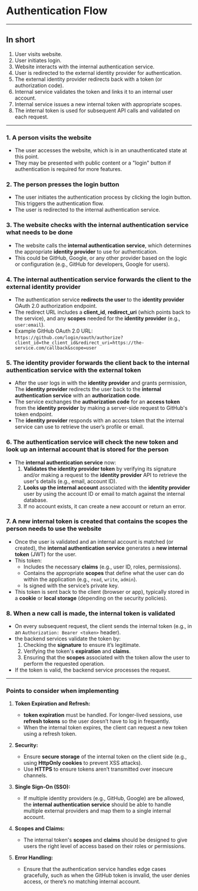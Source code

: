 
# Authentication Flow

---

## In short

1. User visits website.
2. User initiates login.
3. Website interacts with the internal authentication service.
4. User is redirected to the external identity provider for authentication.
5. The external identity provider redirects back with a token
 (or authorization code).
6. Internal service validates the token and links it to an internal
 user account.
7. Internal service issues a new internal token with appropriate scopes.
8. The internal token is used for subsequent API calls and validated on
 each request.

---

### 1. A person visits the website

- The user accesses the website, which is in an unauthenticated state
 at this point.
- They may be presented with public content or a "login" button if
 authentication is required for more features.

### 2. The person presses the login button

- The user initiates the authentication process by clicking the login
 button. This triggers the authentication flow.
- The user is redirected to the internal authentication service.

### 3. The website checks with the internal authentication service what needs to be done

- The website calls the **internal authentication service**, which determines
 the appropriate **identity provider** to use for authentication.
- This could be GitHub, Google, or any other provider based on the logic or
 configuration (e.g., GitHub for developers, Google for users).

### 4. The internal authentication service forwards the client to the external identity provider

- The authentication service **redirects the user** to the
 **identity provider** OAuth 2.0 authorization endpoint.
- The redirect URL includes a **client_id**, **redirect_uri**
 (which points back to the service), and any **scopes** needed for the **identity provider** (e.g., `user:email`).
- Example GitHub OAuth 2.0 URL:  
  `https://github.com/login/oauth/authorize?client_id=the_client_id&redirect_uri=https://the-service.com/callback&scope=user`

### 5. The identity provider forwards the client back to the internal authentication service with the external token

- After the user logs in with the **identity provider** and grants permission,
 The **identity provider** redirects the user back to the
  **internal authentication service** with an **authorization code**.
- The service exchanges the **authorization code** for an **access token**
 from the **identity provider** by making a server-side request to GitHub's
  token endpoint.
- The **identity provider** responds with an access token that the internal
 service can use to retrieve the user’s profile or email.

### 6. The authentication service will check the new token and look up an internal account that is stored for the person

- The **internal authentication service** now:
  1. **Validates the identity provider token** by verifying its signature
   and/or making a request to the **identity provider** API to retrieve
    the user's details (e.g., email, account ID).
  2. **Looks up the internal account** associated with the
   **identity provider** user by using the account ID or email to match
    against the internal database.
  3. If no account exists, it can create a new account or return an error.

### 7. A new internal token is created that contains the scopes the person needs to use the website

- Once the user is validated and an internal account is matched (or created),
 the **internal authentication service** generates a **new internal token**
  (JWT) for the user.
- This token:
  - Includes the necessary **claims** (e.g., user ID, roles, permissions).
  - Contains the appropriate **scopes** that define what the user can do within
   the application (e.g., `read`, `write`, `admin`).
  - Is signed with the service’s private key.
- This token is sent back to the client (browser or app), typically stored in
 a **cookie** or **local storage** (depending on the security policies).

### 8. When a new call is made, the internal token is validated

- On every subsequent request, the client sends the internal token
 (e.g., in an `Authorization: Bearer <token>` header).
- the backend services validate the token by:
  1. Checking the **signature** to ensure it’s legitimate.
  2. Verifying the token's **expiration** and **claims**.
  3. Ensuring that the **scopes** associated with the token allow
   the user to perform the requested operation.
- If the token is valid, the backend service processes the request.

---

### Points to consider when implementing

1. **Token Expiration and Refresh:**  
   - **token expiration** must be handled. For longer-lived sessions,
    use **refresh tokens** so the user doesn’t have to log in frequently.
   - When the internal token expires, the client can request a new
    token using a refresh token.

2. **Security:**  
   - Ensure **secure storage** of the internal token on the client side
    (e.g., using **HttpOnly cookies** to prevent XSS attacks).
   - Use **HTTPS** to ensure tokens aren’t transmitted over insecure channels.

3. **Single Sign-On (SSO):**  
   - If multiple identity providers (e.g., GitHub, Google) are be allowed,
    the **internal authentication service** should be able to handle multiple
     external providers and map them to a single internal account.

4. **Scopes and Claims:**  
   - The internal token's **scopes** and **claims** should be designed to give
    users the right level of access based on their roles or permissions.

5. **Error Handling:**  
   - Ensure that the authentication service handles edge cases gracefully,
    such as when the GitHub token is invalid, the user denies access,
     or there’s no matching internal account.
